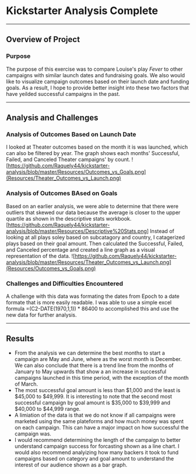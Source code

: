 # Kickstarter Analysis Complete

---
## Overview of Project
### Purpose
The purpose of this exercise was to compare Louise's play *Fever* to other campaigns with similar launch dates and fundraising goals. We also would like to visualize campaign outcomes based on their launch date and funding goals. As a result, I hope to provide better insight into these two factors that have yeilded successful campaigns in the past.

---
## Analysis and Challenges
### Analysis of Outcomes Based on Launch Date
I looked at Theater outcomes based on the month it is was launched, which can also be filtered by year. The graph shows each months' Successful, Failed, and Canceled Theater campaigns' by count. 
![https://github.com/Raquely44/kickstarter-analysis/blob/master/Resources/Outcomes_vs_Goals.png](Resources/Theater_Outcomes_vs_Launch.png)

### Analysis of Outcomes BAsed on Goals
Based on an earlier analysis, we were able to determine that there were outliers that skewed our data because the average is closer to the upper quartile as shown in the descriptive stats workbook. [https://github.com/Raquely44/kickstarter-analysis/blob/master/Resources/Descriptive%20Stats.png] Instead of looking at all plays soley based on subcatagory and country, I catagerized plays based on their goal amount. Then calculated the Successful, Failed, and Canceled percentage and created a line graph as a visual representation of the data.
![https://github.com/Raquely44/kickstarter-analysis/blob/master/Resources/Theater_Outcomes_vs_Launch.png](Resources/Outcomes_vs_Goals.png)

### Challenges and Difficulties Encountered
A challenge with this data was formating the dates from Epoch to a date formate that is more easily readable. I was able to use a simple excel formula =(C2-DATE(1970,1,1)) * 86400 to accomplished this and use the new data for further analysis.

---
## Results
- From the analysis we can determine the best months to start a campaign are May and June, where as the worst month is December. We can also conclude that there is a trend line from the months of January to May upwards that show a an increase in successful campaigns launched in this time period, with the exception of the month of March. 
- The most successful goal amount is less than $1,000 and the least is $45,000 to $49,999. It is interesting to note that the second most successful campaign by goal amount is $35,000 to $39,999 and $40,000 to $44,999 range. 
- A limiation of the data is that we do not know if all campaigns were marketed using the same plateforms and how much money was spent on each campaign. This can have a major impact on how successful the campaign was. 
- I would recommend determining the length of the campaign to better understand campaign success for forcasting shown as a line chart. I would also recommend analyizing how many backers it took to fund campaigns based on category and goal amount to understand the interest of our audience shown as a bar graph.  
